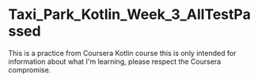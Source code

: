 # Taxi_Park_Kotlin_Week_3_AllTestPassed
This is a practice from Coursera Kotlin course this is only intended for information about what I'm learning, please respect the Coursera compromise.
